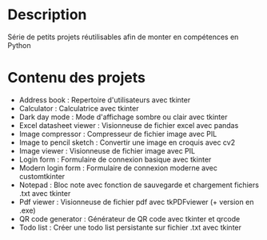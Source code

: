 # Description
Série de petits projets réutilisables afin de monter en compétences en Python
# Contenu des projets
- Address book : Repertoire d'utilisateurs avec tkinter
- Calculator : Calculatrice avec tkinter
- Dark day mode : Mode d'affichage sombre ou clair avec tkinter
- Excel datasheet viewer : Visionneuse de fichier excel avec pandas
- Image compressor : Compresseur de fichier image avec PIL
- Image to pencil sketch : Convertir une image en croquis avec cv2
- Image viewer : Visionneuse de fichier image avec PIL
- Login form : Formulaire de connexion basique avec tkinter
- Modern login form : Formulaire de connexion moderne avec customtkinter
- Notepad : Bloc note avec fonction de sauvegarde et chargement fichiers .txt avec tkinter
- Pdf viewer : Visionneuse de fichier pdf avec tkPDFviewer (+ version en .exe)
- QR code generator : Générateur de QR code avec tkinter et qrcode
- Todo list : Créer une todo list persistante sur fichier .txt avec tkinter
